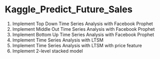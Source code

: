 # Kaggle_Predict_Future_Sales

1. Implement Top Down Time Series Analysis with Facebook Prophet
2. Implement Middle Out Time Series Analysis with Facebook Prophet
3. Implement Bottom Up Time Series Analysis with Facebook Prophet
4. Implement Time Series Analysis with LTSM
5. Implement Time Series Analysis with LTSM with price feature
6. Implement 2-level stacked model
